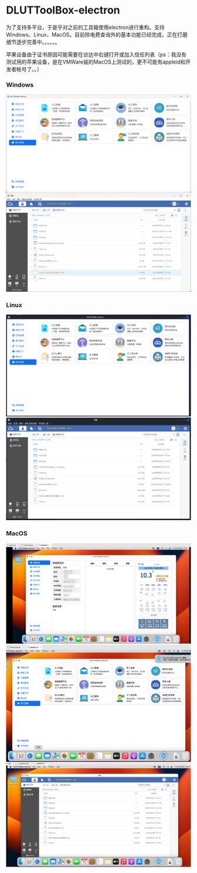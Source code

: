 # DLUTToolBox-electron

为了支持多平台，于是乎对之前的工具箱使用electron进行重构。支持Windows、Linux、MacOS。目前除电费查询外的基本功能已经完成，正在打磨细节逐步完善中。。。。。。

苹果设备由于证书原因可能需要在访达中右键打开或加入信任列表（ps：我没有测试用的苹果设备，是在VMWare装的MacOS上测试的，更不可能有appleid和开发者帐号了。。）
### Windows
![mainwindow](doc/mainwindow-win.png)
![app](doc/app-win.png)
### Linux
![mainwindow](doc/mainwindow-linux.png)
![app](doc/app-linux.png)
### MacOS
![mainwindow](doc/dashboard-mac.png)
![mainwindow](doc/mainwindow-mac.png)
![app](doc/app-mac.png)